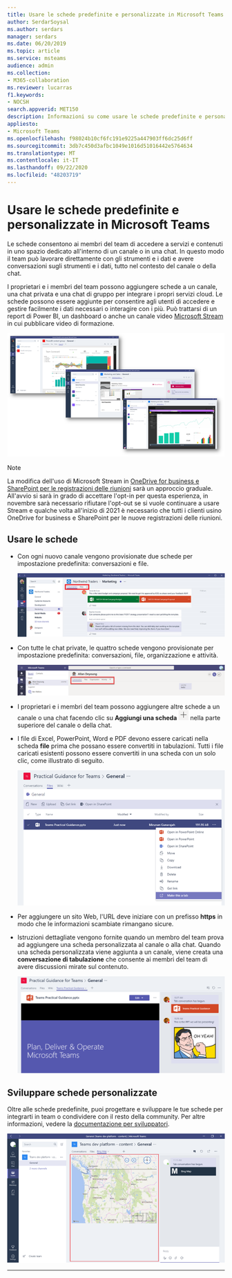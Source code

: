 ```yaml
---
title: Usare le schede predefinite e personalizzate in Microsoft Teams
author: SerdarSoysal
ms.author: serdars
manager: serdars
ms.date: 06/20/2019
ms.topic: article
ms.service: msteams
audience: admin
ms.collection:
- M365-collaboration
ms.reviewer: lucarras
f1.keywords:
- NOCSH
search.appverid: MET150
description: Informazioni su come usare le schede predefinite e personalizzate per includere funzionalità come le conversazioni, i file, le mappe e altro ancora.
appliesto:
- Microsoft Teams
ms.openlocfilehash: f98024b10cf6fc191e9225a447903ff6dc25d6ff
ms.sourcegitcommit: 3db7c450d3afbc1049e1016d51016442e5764634
ms.translationtype: MT
ms.contentlocale: it-IT
ms.lasthandoff: 09/22/2020
ms.locfileid: "48203719"
---
```

<a name="use-built-in-and-custom-tabs-in-microsoft-teams"></a>Usare le schede predefinite e personalizzate in Microsoft Teams
==================================================

Le schede consentono ai membri del team di accedere a servizi e contenuti in uno spazio dedicato all'interno di un canale o in una chat. In questo modo il team può lavorare direttamente con gli strumenti e i dati e avere conversazioni sugli strumenti e i dati, tutto nel contesto del canale o della chat.

I proprietari e i membri del team possono aggiungere schede a un canale, una chat privata e una chat di gruppo per integrare i propri servizi cloud. Le schede possono essere aggiunte per consentire agli utenti di accedere e gestire facilmente i dati necessari o interagire con i più. Può trattarsi di un report di Power BI, un dashboard o anche un canale video [Microsoft Stream](https://go.microsoft.com/fwlink/?linkid=855785) in cui pubblicare video di formazione.

![Tre screenshot di vari contenuti nelle schede.](media/Use_built-in_and_custom_tabs_in_Microsoft_Teams_image4.png)

>[!Note]
> La modifica dell'uso di Microsoft Stream in [OneDrive for business e SharePoint per le registrazioni delle riunioni](tmr-meeting-recording-change.md) sarà un approccio graduale. All'avvio si sarà in grado di accettare l'opt-in per questa esperienza, in novembre sarà necessario rifiutare l'opt-out se si vuole continuare a usare Stream e qualche volta all'inizio di 2021 è necessario che tutti i clienti usino OneDrive for business e SharePoint per le nuove registrazioni delle riunioni.

## <a name="work-with-tabs"></a>Usare le schede

- Con ogni nuovo canale vengono provisionate due schede per impostazione predefinita: conversazioni e file.

    ![Screenshot della sezione conversazione del team di marketing.](media/Use_built-in_and_custom_tabs_in_Microsoft_Teams_image1.png)
- Con tutte le chat private, le quattro schede vengono provisionate per impostazione predefinita: conversazioni, file, organizzazione e attività.

    ![Screenshot delle linguette in una chat.](media/Use_built-in_and_custom_tabs_add_tabs_to_a_chat.png)

- I proprietari e i membri del team possono aggiungere altre schede a un canale o una chat facendo clic su **Aggiungi una scheda** ![ screenshot del pulsante Aggiungi una scheda, con un segno +.](media/Use_built-in_and_custom_tabs_add_a_tab_button.png) nella parte superiore del canale o della chat.

- I file di Excel, PowerPoint, Word e PDF devono essere caricati nella scheda **file** prima che possano essere convertiti in tabulazioni. Tutti i file caricati esistenti possono essere convertiti in una scheda con un solo clic, come illustrato di seguito.

    ![Screenshot della scheda file con un file di PowerPoint selezionato.](media/Use_built-in_and_custom_tabs_in_Microsoft_Teams_image2.png)

- Per aggiungere un sito Web, l'URL deve iniziare con un prefisso **https** in modo che le informazioni scambiate rimangano sicure.

- Istruzioni dettagliate vengono fornite quando un membro del team prova ad aggiungere una scheda personalizzata al canale o alla chat. Quando una scheda personalizzata viene aggiunta a un canale, viene creata una **conversazione di tabulazione** che consente ai membri del team di avere discussioni mirate sul contenuto.

    ![Screenshot di una scheda personalizzata con una conversazione di tabulazione a destra](media/Use_built-in_and_custom_tabs_in_Microsoft_Teams_image3.png)

## <a name="develop-custom-tabs"></a>Sviluppare schede personalizzate

Oltre alle schede predefinite, puoi progettare e sviluppare le tue schede per integrarti in team o condividere con il resto della community. Per altre informazioni, vedere la [documentazione per sviluppatori](/microsoftteams/platform/tabs/what-are-tabs).

![Screenshot di una scheda personalizzata di esempio in Microsoft teams.](media/Use_built-in_and_custom_tabs_in_Microsoft_Teams_image5.png)

---
